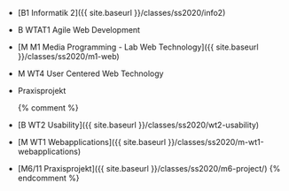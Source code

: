 * [B1 Informatik 2]({{ site.baseurl }}/classes/ss2020/info2)
* B WTAT1 Agile Web Development
* [M M1 Media Programming - Lab Web Technology]({{ site.baseurl }}/classes/ss2020/m1-web)
* M WT4 User Centered Web Technology
* Praxisprojekt

  {% comment %}
* [B WT2 Usability]({{ site.baseurl }}/classes/ss2020/wt2-usability)

* [M WT1 Webapplications]({{ site.baseurl }}/classes/ss2020/m-wt1-webapplications)
* [M6/11 Praxisprojekt]({{ site.baseurl }}/classes/ss2020/m6-project/)
  {% endcomment %}
